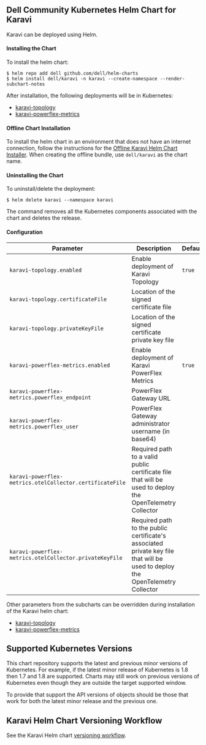 <!--
Copyright (c) 2020 Dell Inc., or its subsidiaries. All Rights Reserved.

Licensed under the Apache License, Version 2.0 (the "License");
you may not use this file except in compliance with the License.
You may obtain a copy of the License at

    http://www.apache.org/licenses/LICENSE-2.0
-->


## Dell Community Kubernetes Helm Chart for Karavi

Karavi can be deployed using Helm.

#### Installing the Chart
To install the helm chart:
```console
$ helm repo add dell github.com/dell/helm-charts
$ helm install dell/karavi -n karavi --create-namespace --render-subchart-notes
```
After installation, the following deployments will be in Kubernetes:
- [karavi-topology](../karavi-topology/README.md)
- [karavi-powerflex-metrics](../karavi-powerflex-metrics/README.md)

#### Offline Chart Installation
To install the helm chart in an environment that does not have an internet connection, follow the instructions for the [Offline Karavi Helm Chart Installer](./installer/README.md). When creating the offline bundle, use `dell/karavi` as the chart name.

#### Uninstalling the Chart
To uninstall/delete the deployment:
```console
$ helm delete karavi --namespace karavi 
```
The command removes all the Kubernetes components associated with the chart and deletes the release.

#### Configuration

| Parameter                                 | Description                                   | Default                                                 |
|-------------------------------------------|-----------------------------------------------|---------------------------------------------------------|
| `karavi-topology.enabled`                 | Enable deployment of Karavi Topology                        | `true`                                                  |
| `karavi-topology.certificateFile`         | Location of the signed certificate file    |  |
| `karavi-topology.privateKeyFile`          | Location of the signed certificate private key file |  |
| `karavi-powerflex-metrics.enabled`                 | Enable deployment of Karavi PowerFlex Metrics      | `true`                                                  |
| `karavi-powerflex-metrics.powerflex_endpoint`      | PowerFlex Gateway URL            | ` `                                                   |
| `karavi-powerflex-metrics.powerflex_user`                      | PowerFlex Gateway administrator username (in base64)                           | ` `                           |
| `karavi-powerflex-metrics.otelCollector.certificateFile`                           | Required path to a valid public certificate file that will be used to deploy the OpenTelemetry Collector                      | ` ` |
| `karavi-powerflex-metrics.otelCollector.privateKeyFile`                           | Required path to the public certificate's associated private key file that will be used to deploy the OpenTelemetry Collector                      | ` ` |

Other parameters from the subcharts can be overridden during installation of the Karavi helm chart:
- [karavi-topology](../karavi-topology/README.md)
- [karavi-powerflex-metrics](../karavi-powerflex-metrics/README.md)

## Supported Kubernetes Versions

This chart repository supports the latest and previous minor versions of Kubernetes. For example, if the latest minor release of Kubernetes is 1.8 then 1.7 and 1.8 are supported. Charts may still work on previous versions of Kubernetes even though they are outside the target supported window.

To provide that support the API versions of objects should be those that work for both the latest minor release and the previous one.

## Karavi Helm Chart Versioning Workflow
See the Karavi Helm chart [versioning workflow](./VERSIONING_WORKFLOW.md).